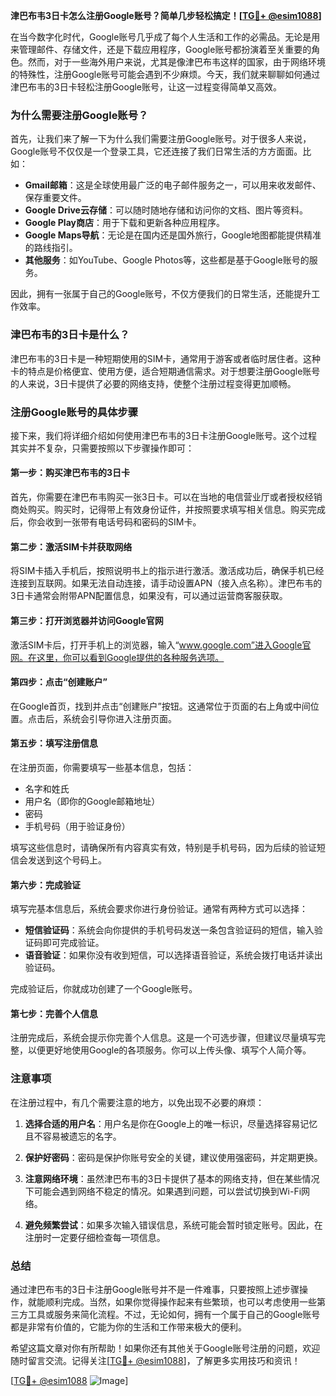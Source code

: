 **津巴布韦3日卡怎么注册Google账号？简单几步轻松搞定！[[TG💪+ @esim1088](https://t.me/s/esim1088)]**

在当今数字化时代，Google账号几乎成了每个人生活和工作的必需品。无论是用来管理邮件、存储文件，还是下载应用程序，Google账号都扮演着至关重要的角色。然而，对于一些海外用户来说，尤其是像津巴布韦这样的国家，由于网络环境的特殊性，注册Google账号可能会遇到不少麻烦。今天，我们就来聊聊如何通过津巴布韦的3日卡轻松注册Google账号，让这一过程变得简单又高效。

### 为什么需要注册Google账号？

首先，让我们来了解一下为什么我们需要注册Google账号。对于很多人来说，Google账号不仅仅是一个登录工具，它还连接了我们日常生活的方方面面。比如：

- **Gmail邮箱**：这是全球使用最广泛的电子邮件服务之一，可以用来收发邮件、保存重要文件。
- **Google Drive云存储**：可以随时随地存储和访问你的文档、图片等资料。
- **Google Play商店**：用于下载和更新各种应用程序。
- **Google Maps导航**：无论是在国内还是国外旅行，Google地图都能提供精准的路线指引。
- **其他服务**：如YouTube、Google Photos等，这些都是基于Google账号的服务。

因此，拥有一张属于自己的Google账号，不仅方便我们的日常生活，还能提升工作效率。

### 津巴布韦的3日卡是什么？

津巴布韦的3日卡是一种短期使用的SIM卡，通常用于游客或者临时居住者。这种卡的特点是价格便宜、使用方便，适合短期通信需求。对于想要注册Google账号的人来说，3日卡提供了必要的网络支持，使整个注册过程变得更加顺畅。

### 注册Google账号的具体步骤

接下来，我们将详细介绍如何使用津巴布韦的3日卡注册Google账号。这个过程其实并不复杂，只需要按照以下步骤操作即可：

#### 第一步：购买津巴布韦的3日卡

首先，你需要在津巴布韦购买一张3日卡。可以在当地的电信营业厅或者授权经销商处购买。购买时，记得带上有效身份证件，并按照要求填写相关信息。购买完成后，你会收到一张带有电话号码和密码的SIM卡。

#### 第二步：激活SIM卡并获取网络

将SIM卡插入手机后，按照说明书上的指示进行激活。激活成功后，确保手机已经连接到互联网。如果无法自动连接，请手动设置APN（接入点名称）。津巴布韦的3日卡通常会附带APN配置信息，如果没有，可以通过运营商客服获取。

#### 第三步：打开浏览器并访问Google官网

激活SIM卡后，打开手机上的浏览器，输入“www.google.com”进入Google官网。在这里，你可以看到Google提供的各种服务选项。

#### 第四步：点击“创建账户”

在Google首页，找到并点击“创建账户”按钮。这通常位于页面的右上角或中间位置。点击后，系统会引导你进入注册页面。

#### 第五步：填写注册信息

在注册页面，你需要填写一些基本信息，包括：

- 名字和姓氏
- 用户名（即你的Google邮箱地址）
- 密码
- 手机号码（用于验证身份）

填写这些信息时，请确保所有内容真实有效，特别是手机号码，因为后续的验证短信会发送到这个号码上。

#### 第六步：完成验证

填写完基本信息后，系统会要求你进行身份验证。通常有两种方式可以选择：

- **短信验证码**：系统会向你提供的手机号码发送一条包含验证码的短信，输入验证码即可完成验证。
- **语音验证**：如果你没有收到短信，可以选择语音验证，系统会拨打电话并读出验证码。

完成验证后，你就成功创建了一个Google账号。

#### 第七步：完善个人信息

注册完成后，系统会提示你完善个人信息。这是一个可选步骤，但建议尽量填写完整，以便更好地使用Google的各项服务。你可以上传头像、填写个人简介等。

### 注意事项

在注册过程中，有几个需要注意的地方，以免出现不必要的麻烦：

1. **选择合适的用户名**：用户名是你在Google上的唯一标识，尽量选择容易记忆且不容易被遗忘的名字。
   
2. **保护好密码**：密码是保护你账号安全的关键，建议使用强密码，并定期更换。

3. **注意网络环境**：虽然津巴布韦的3日卡提供了基本的网络支持，但在某些情况下可能会遇到网络不稳定的情况。如果遇到问题，可以尝试切换到Wi-Fi网络。

4. **避免频繁尝试**：如果多次输入错误信息，系统可能会暂时锁定账号。因此，在注册时一定要仔细检查每一项信息。

### 总结

通过津巴布韦的3日卡注册Google账号并不是一件难事，只要按照上述步骤操作，就能顺利完成。当然，如果你觉得操作起来有些繁琐，也可以考虑使用一些第三方工具或服务来简化流程。不过，无论如何，拥有一个属于自己的Google账号都是非常有价值的，它能为你的生活和工作带来极大的便利。

希望这篇文章对你有所帮助！如果你还有其他关于Google账号注册的问题，欢迎随时留言交流。记得关注[[TG💪+ @esim1088](https://t.me/s/esim1088)]，了解更多实用技巧和资讯！

[[TG💪+ @esim1088](https://t.me/s/esim1088) ![Image](https://i.postimg.cc/4NQfJmqS/Snipaste-2025-05-13-00-14-12.png)]